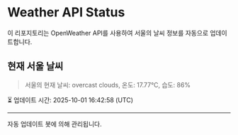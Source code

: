 
# Weather API Status

이 리포지토리는 OpenWeather API를 사용하여 서울의 날씨 정보를 자동으로 업데이트합니다.

## 현재 서울 날씨
> 서울의 현재 날씨: overcast clouds, 온도: 17.77°C, 습도: 86%

⏳ 업데이트 시간: 2025-10-01 16:42:58 (UTC)

---
자동 업데이트 봇에 의해 관리됩니다.
